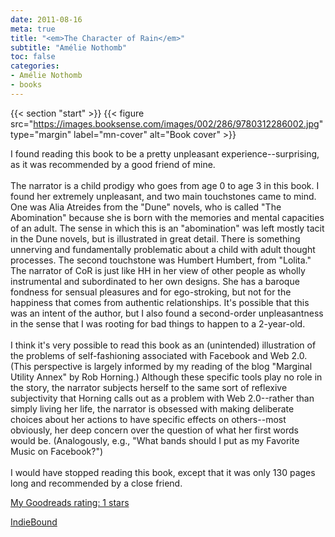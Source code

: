 ```yaml
---
date: 2011-08-16
meta: true
title: "<em>The Character of Rain</em>"
subtitle: "Amélie Nothomb"
toc: false
categories:
- Amélie Nothomb
- books
---
```


{{< section "start" >}}
{{< figure src="https://images.booksense.com/images/002/286/9780312286002.jpg" type="margin" label="mn-cover" alt="Book cover" >}}

I found reading this book to be a pretty unpleasant experience--surprising, as it was recommended by a good friend of mine. <br /><br />The narrator is a child prodigy who goes from age 0 to age 3 in this book. I found her extremely unpleasant, and two main touchstones came to mind. One was Alia Atreides from the "Dune" novels, who is called "The Abomination" because she is born with the memories and mental capacities of an adult. The sense in which this is an "abomination" was left mostly tacit in the Dune novels, but is illustrated in great detail. There is something unnerving and fundamentally problematic about a child with adult thought processes. The second touchstone was Humbert Humbert, from "Lolita." The narrator of CoR is just like HH in her view of other people as wholly instrumental and subordinated to her own designs. She has a baroque fondness for sensual pleasures and for ego-stroking, but not for the happiness that comes from authentic relationships. It's possible that this was an intent of the author, but I also found a second-order unpleasantness in the sense that I was rooting for bad things to happen to a 2-year-old.<br /><br />I think it's very possible to read this book as an (unintended) illustration of the problems of self-fashioning associated with Facebook and Web 2.0. (This perspective is largely informed by my reading of the blog "Marginal Utility Annex" by Rob Horning.) Although these specific tools play no role in the story, the narrator subjects herself to the same sort of reflexive subjectivity that Horning calls out as a problem with Web 2.0--rather than simply living her life, the narrator is obsessed with making deliberate choices about her actions to have specific effects on others--most obviously, her deep concern over the question of what her first words would be. (Analogously, e.g., "What bands should I put as my Favorite Music on Facebook?")<br /><br />I would have stopped reading this book, except that it was only 130 pages long and recommended by a close friend.

[My Goodreads rating: 1 stars](https://www.goodreads.com/review/show/198836740)  

[IndieBound](https://www.indiebound.org/book/9780312286002)
